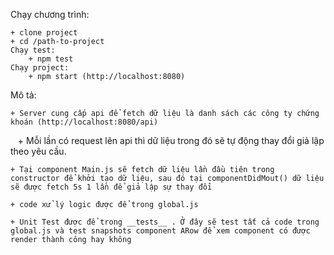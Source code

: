 Chạy chương trình:

    + clone project
    + cd /path-to-project
    Chạy test: 
        + npm test
    Chạy project:
        + npm start (http://localhost:8080)
Mô tả: 

    + Server cung cấp api để fetch dữ liệu là danh sách các công ty chứng khoán (http://localhost:8080/api)
    
    + Mỗi lần có request lên api thì dữ liệu trong đó sẽ tự động thay đổi giả lập theo yêu cầu.
    
    + Tại component Main.js sẽ fetch dữ liệu lần đầu tiên trong constructor để khởi tạo dữ liệu, sau đó tại componentDidMout() dữ liệu sẽ được fetch 5s 1 lần để giả lập sự thay đổi 
    
    + code xử lý logic được để trong global.js
    
    + Unit Test được để trong __tests__ . Ở đây sẽ test tất cả code trong global.js và test snapshots component ARow để xem component có được render thành công hay không
    

